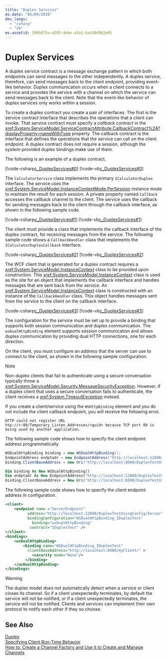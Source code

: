 ```yaml
---
title: "Duplex Services"
ms.date: "05/09/2018"
dev_langs: 
  - "csharp"
  - "vb"
ms.assetid: 396b875a-d203-4ebe-a3a1-6a330d962e95
---
```

# Duplex Services
A duplex service contract is a message exchange pattern in which both endpoints can send messages to the other independently. A duplex service, therefore, can send messages back to the client endpoint, providing event-like behavior. Duplex communication occurs when a client connects to a service and provides the service with a channel on which the service can send messages back to the client. Note that the event-like behavior of duplex services only works within a session.  
  
 To create a duplex contract you create a pair of interfaces. The first is the service contract interface that describes the operations that a client can invoke. That service contract must specify a *callback contract* in the <xref:System.ServiceModel.ServiceContractAttribute.CallbackContract%2A?displayProperty=nameWithType> property. The callback contract is the interface that defines the operations that the service can call on the client endpoint. A duplex contract does not require a session, although the system-provided duplex bindings make use of them.  
  
 The following is an example of a duplex contract.  
  
 [!code-csharp[c_DuplexServices#0](../../../../samples/snippets/csharp/VS_Snippets_CFX/c_duplexservices/cs/service.cs#0)]
 [!code-vb[c_DuplexServices#0](../../../../samples/snippets/visualbasic/VS_Snippets_CFX/c_duplexservices/vb/service.vb#0)]  
  
 The `CalculatorService` class implements the primary `ICalculatorDuplex` interface. The service uses the <xref:System.ServiceModel.InstanceContextMode.PerSession> instance mode to maintain the result for each session. A private property named `Callback` accesses the callback channel to the client. The service uses the callback for sending messages back to the client through the callback interface, as shown in the following sample code.  
  
 [!code-csharp[c_DuplexServices#1](../../../../samples/snippets/csharp/VS_Snippets_CFX/c_duplexservices/cs/service.cs#1)]
 [!code-vb[c_DuplexServices#1](../../../../samples/snippets/visualbasic/VS_Snippets_CFX/c_duplexservices/vb/service.vb#1)]  
  
 The client must provide a class that implements the callback interface of the duplex contract, for receiving messages from the service. The following sample code shows a `CallbackHandler` class that implements the `ICalculatorDuplexCallback` interface.  
  
 [!code-csharp[c_DuplexServices#2](../../../../samples/snippets/csharp/VS_Snippets_CFX/c_duplexservices/cs/client.cs#2)]
 [!code-vb[c_DuplexServices#2](../../../../samples/snippets/visualbasic/VS_Snippets_CFX/c_duplexservices/vb/client.vb#2)]  
  
 The WCF client that is generated for a duplex contract requires a <xref:System.ServiceModel.InstanceContext> class to be provided upon construction. This <xref:System.ServiceModel.InstanceContext> class is used as the site for an object that implements the callback interface and handles messages that are sent back from the service. An <xref:System.ServiceModel.InstanceContext> class is constructed with an instance of the `CallbackHandler` class. This object handles messages sent from the service to the client on the callback interface.  
  
 [!code-csharp[c_DuplexServices#3](../../../../samples/snippets/csharp/VS_Snippets_CFX/c_duplexservices/cs/client.cs#3)]
 [!code-vb[c_DuplexServices#3](../../../../samples/snippets/visualbasic/VS_Snippets_CFX/c_duplexservices/vb/client.vb#3)]  
  
 The configuration for the service must be set up to provide a binding that supports both session communication and duplex communication. The `wsDualHttpBinding` element supports session communication and allows duplex communication by providing dual HTTP connections, one for each direction.  
  
 On the client, you must configure an address that the server can use to connect to the client, as shown in the following sample configuration.  
  
  
  
> [!NOTE]
>  Non-duplex clients that fail to authenticate using a secure conversation typically throw a <xref:System.ServiceModel.Security.MessageSecurityException>. However, if a duplex client that uses a secure conversation fails to authenticate, the client receives a <xref:System.TimeoutException> instead.  
  
 If you create a client/service using the `WSHttpBinding` element and you do not include the client callback endpoint, you will receive the following error.  
  
```  
HTTP could not register URL  
htp://+:80/Temporary_Listen_Addresses/<guid> because TCP port 80 is being used by another application.  
```  
  
 The following sample code shows how to specify the client endpoint address programmatically.
  
```csharp  
WSDualHttpBinding binding = new WSDualHttpBinding();  
EndpointAddress endptadr = new EndpointAddress("http://localhost:12000/DuplexTestUsingCode/Server");  
binding.ClientBaseAddress = new Uri("http://localhost:8000/DuplexTestUsingCode/Client/");  
```  
```vb
Dim binding As New WSDualHttpBinding()
Dim endptadr As New EndpointAddress("http://localhost:12000/DuplexTestUsingCode/Server")
binding.ClientBaseAddress = New Uri("http://localhost:8000/DuplexTestUsingCode/Client/")  
```

 The following sample code shows how to specify the client endpoint address in configuration.  
  
```xml  
<client>  
    <endpoint name ="ServerEndpoint"   
          address="http://localhost:12000/DuplexTestUsingConfig/Server"  
          bindingConfiguration="WSDualHttpBinding_IDuplexTest"   
            binding="wsDualHttpBinding"  
           contract="IDuplexTest" />  
</client>  
<bindings>  
    <wsDualHttpBinding>  
        <binding name="WSDualHttpBinding_IDuplexTest"    
          clientBaseAddress="http://localhost:8000/myClient/" >  
            <security mode="None"/>  
         </binding>  
    </wsDualHttpBinding>  
</bindings>  
```  
  
> [!WARNING]
>  The duplex model does not automatically detect when a service or client closes its channel. So if a client unexpectedly terminates, by default the service will not be notified, or if a client unexpectedly terminates, the service will not be notified. Clients and services can implement their own protocol to notify each other if they so choose.  
  
## See Also  
 [Duplex](../../../../docs/framework/wcf/samples/duplex.md)  
 [Specifying Client Run-Time Behavior](../../../../docs/framework/wcf/specifying-client-run-time-behavior.md)  
 [How to: Create a Channel Factory and Use it to Create and Manage Channels](../../../../docs/framework/wcf/feature-details/how-to-create-a-channel-factory-and-use-it-to-create-and-manage-channels.md)
